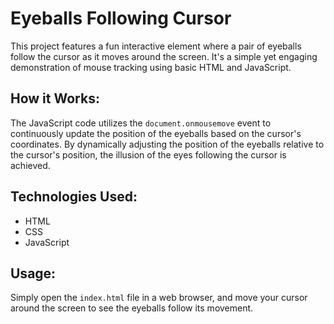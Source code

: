 <h1>Eyeballs Following Cursor</h1>
  <p>This project features a fun interactive element where a pair of eyeballs follow the cursor as it moves around the screen. It's a simple yet engaging demonstration of mouse tracking using basic HTML and JavaScript.</p>
  <h2>How it Works:</h2>
  <p>The JavaScript code utilizes the <code>document.onmousemove</code> event to continuously update the position of the eyeballs based on the cursor's coordinates. By dynamically adjusting the position of the eyeballs relative to the cursor's position, the illusion of the eyes following the cursor is achieved.</p>
  <h2>Technologies Used:</h2>
  <ul>
    <li>HTML</li>
    <li>CSS</li>
    <li>JavaScript</li>
  </ul>
  <h2>Usage:</h2>
  <p>Simply open the <code>index.html</code> file in a web browser, and move your cursor around the screen to see the eyeballs follow its movement.</p>
